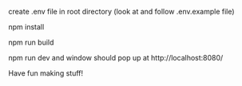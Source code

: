 create .env file in root directory (look at and follow .env.example file)

npm install

npm run build

npm run dev and window should pop up at http://localhost:8080/

Have fun making stuff!